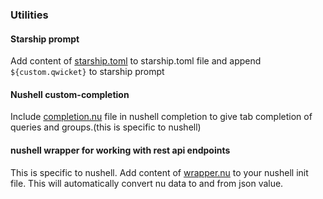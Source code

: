 ### Utilities

#### Starship prompt

Add content of [starship.toml](./starship.toml]) to starship.toml file and append `${custom.qwicket}` to starship prompt

#### Nushell custom-completion

Include [completion.nu](./completion.nu) file in nushell completion to give tab completion of queries and groups.(this is specific to nushell)

#### nushell wrapper for working with rest api endpoints

This is specific to nushell. Add content of [wrapper.nu](./wrapper.nu) to your nushell init file. This will automatically convert nu data to and from json value.
